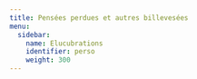 ```yaml
---
title: Pensées perdues et autres billevesées
menu:
  sidebar:
    name: Elucubrations
    identifier: perso
    weight: 300
---
```

